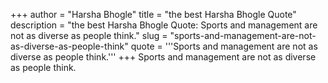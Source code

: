 +++
author = "Harsha Bhogle"
title = "the best Harsha Bhogle Quote"
description = "the best Harsha Bhogle Quote: Sports and management are not as diverse as people think."
slug = "sports-and-management-are-not-as-diverse-as-people-think"
quote = '''Sports and management are not as diverse as people think.'''
+++
Sports and management are not as diverse as people think.
